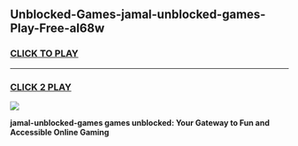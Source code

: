 
## Unblocked-Games-jamal-unblocked-games-Play-Free-al68w
<h3>
<a href="https://premium76.site?title=jamal-unblocked-games&ref=23A">CLICK TO PLAY</a></h3>
<hr>

<h3>
<a href="https://premium76.site?title=jamal-unblocked-games&ref=23A">CLICK 2 PLAY</a>
  
</h3>

<a href="https://premium76.site?title=jamal-unblocked-games&ref=23A"><img src="https://clearcache.store/games.png"></a>


**jamal-unblocked-games games unblocked: Your Gateway to Fun and Accessible Online Gaming**
